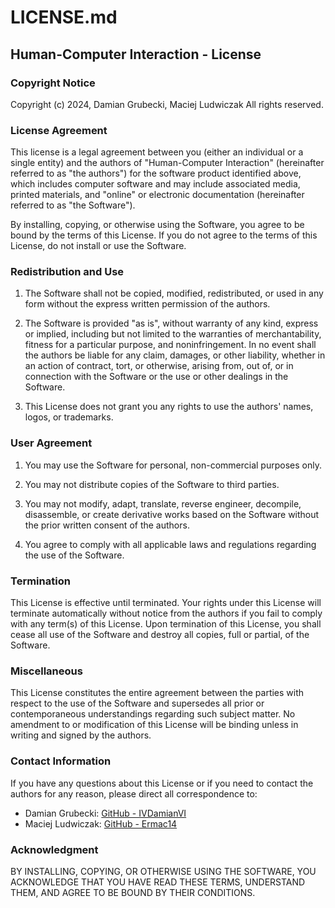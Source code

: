 # LICENSE.md

## Human-Computer Interaction - License

### Copyright Notice

Copyright (c) 2024, Damian Grubecki, Maciej Ludwiczak
All rights reserved.

### License Agreement

This license is a legal agreement between you (either an individual or a single entity) and the authors of "Human-Computer Interaction" (hereinafter referred to as "the authors") for the software product identified above, which includes computer software and may include associated media, printed materials, and "online" or electronic documentation (hereinafter referred to as "the Software").

By installing, copying, or otherwise using the Software, you agree to be bound by the terms of this License. If you do not agree to the terms of this License, do not install or use the Software.

### Redistribution and Use

1. The Software shall not be copied, modified, redistributed, or used in any form without the express written permission of the authors.

2. The Software is provided "as is", without warranty of any kind, express or implied, including but not limited to the warranties of merchantability, fitness for a particular purpose, and noninfringement. In no event shall the authors be liable for any claim, damages, or other liability, whether in an action of contract, tort, or otherwise, arising from, out of, or in connection with the Software or the use or other dealings in the Software.

3. This License does not grant you any rights to use the authors' names, logos, or trademarks.

### User Agreement

1. You may use the Software for personal, non-commercial purposes only.

2. You may not distribute copies of the Software to third parties.

3. You may not modify, adapt, translate, reverse engineer, decompile, disassemble, or create derivative works based on the Software without the prior written consent of the authors.

4. You agree to comply with all applicable laws and regulations regarding the use of the Software.

### Termination

This License is effective until terminated. Your rights under this License will terminate automatically without notice from the authors if you fail to comply with any term(s) of this License. Upon termination of this License, you shall cease all use of the Software and destroy all copies, full or partial, of the Software.

### Miscellaneous

This License constitutes the entire agreement between the parties with respect to the use of the Software and supersedes all prior or contemporaneous understandings regarding such subject matter. No amendment to or modification of this License will be binding unless in writing and signed by the authors.

### Contact Information

If you have any questions about this License or if you need to contact the authors for any reason, please direct all correspondence to:

- Damian Grubecki: [GitHub - IVDamianVI](https://github.com/ivdamianvi)
- Maciej Ludwiczak: [GitHub - Ermac14](https://github.com/ermac14)

### Acknowledgment

BY INSTALLING, COPYING, OR OTHERWISE USING THE SOFTWARE, YOU ACKNOWLEDGE THAT YOU HAVE READ THESE TERMS, UNDERSTAND THEM, AND AGREE TO BE BOUND BY THEIR CONDITIONS.
